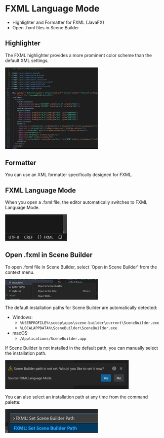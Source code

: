 # FXML Language Mode

- Highlighter and Formatter for FXML (JavaFX)
- Open .fxml files in Scene Builder


## Highlighter

The FXML highlighter provides a more prominent color scheme than the default XML settings.

<img src="images/screen.png" width="300">

## Formatter

You can use an XML formatter specifically designed for FXML.

## FXML Language Mode

When you open a .fxml file, the editor automatically switches to FXML Language Mode.

<img src="images/mode.png" width="200">

## Open .fxml in Scene Builder 

To open .fxml file in Scene Builder, select 'Open in Scene Builder' from the context menu.

<img src="images/scenebuilder.png" width="300">

The default installation paths for Scene Builder are automatically detected:

- Windows:                
  - `%USERPROFILE%\scoop\apps\scene-builder\current\SceneBuilder.exe`
  - `%LOCALAPPDATA%\SceneBuilder\SceneBuilder.exe`
- macOS:
  - `/Applications/SceneBuilder.app`

If Scene Builder is not installed in the default path, you can manually select the installation path.

<img src="images/dialog.png" width="400">

You can also select an installation path at any time from the command palette:

<img src="images/path.png" width="300">
